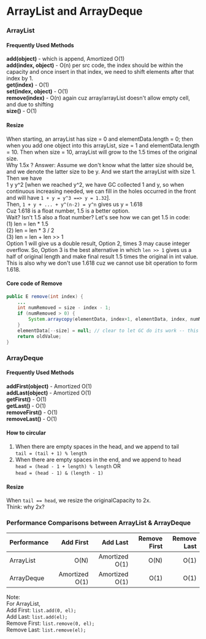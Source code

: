 # ArrayList and ArrayDeque

### ArrayList

#### Frequently Used Methods
**add(object)** - which is append, Amortized O(1)   
**add(index, object)** - O(n) per src code, the index should be within the capacity and once insert in that index, we need to shift elements after that index by 1.  
**get(index)** - O(1)   
**set(index, object)** - O(1)  
**remove(index)** - O(n) again cuz array/arrayList doesn't allow empty cell, and due to shifting  
**size()** - O(1) 

#### Resize
When starting, an arrayList has size = 0 and elementData.length = 0; then when you add one object into this arrayList, size = 1 and elementData.length = 10. Then when size = 10, arrayList will grow to the 1.5 times of the original size.  
Why 1.5x ?
Answer: Assume we don't know what the latter size should be, and we denote the latter size to be y. And we start the arrayList with size 1. Then we have  
1 y y^2  [when we reached y^2, we have GC collected 1 and y, so when continuous increasing needed, we can fill in the holes occurred in the front and will have ```1 + y = y^3 ==> y = 1.32```].  
Then, ```1 + y + ... + y^(n-2) = y^n``` gives us y = 1.618  
Cuz 1.618 is a float number, 1.5 is a better option.  
Wait? Isn't 1.5 also a float number? Let's see how we can get 1.5 in code:  
(1) len = len * 1.5  
(2) len = len * 3 / 2  
(3) len = len + len >> 1  
Option 1 will give us a double result, Option 2, times 3 may cause integer overflow. So, Option 3 is the best alternative in which ```len >> 1``` gives us a half of original length and make final result 1.5 times the original in int value. This is also why we don't use 1.618 cuz we cannot use bit operation to form 1.618.  

#### Core code of Remove
```java
public E remove(int index) {
	...
	int numRemoved = size - index - 1;
	if (numRemoved > 0) {
		System.arraycopy(elementData, index+1, elementData, index, numMoved);
	}
	elementData[--size] = null; // clear to let GC do its work -- this step is necessary otherwise memory overflow..
	return oldValue;
}
```

### ArrayDeque

#### Frequently Used Methods
**addFirst(object)** - Amortized O(1)  
**addLast(object)** - Amortized O(1)  
**getFirst()** - O(1)  
**getLast()** - O(1)  
**removeFirst()** - O(1)  
**removeLast()** - O(1)  

#### How to circular
1. When there are empty spaces in the head, and we append to tail  
```tail = (tail + 1) % length```  
2. When there are empty spaces in the end, and we append to head  
```head = (head - 1 + length) % length``` OR  
```head = (head - 1) & (length - 1)```  

#### Resize 
When ```tail == head```, we resize the originalCapacity to 2x.  
Think: why 2x?  


### Performance Comparisons between ArrayList & ArrayDeque
| Performance   | Add First       | Add Last      | Remove First  | Remove Last |
| ------------- |----------------:| -------------:|--------------:|------------:|
| ArrayList     |  O(N)           | Amortized O(1)| O(N)          |   O(1)      |
| ArrayDeque    |  Amortized O(1) | Amortized O(1)| O(1)          |   O(1)      |
Note:  
For ArrayList,  
Add First: ```list.add(0, el);```  
Add Last: ```list.add(el);```  
Remove First: ```list.remove(0, el);```  
Remove Last: ```list.remove(el);```  

